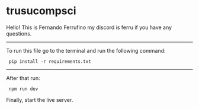 # trusucompsci
Hello! This is Fernando Ferrufino my discord is ferru if you have any questions.

------------------------------------------------------------------------------------


To run this file go to the terminal and run the following command: 

     pip install -r requirements.txt


------------------------------------------------------------------------------------

After that run: 

     npm run dev

Finally, start the live server.
